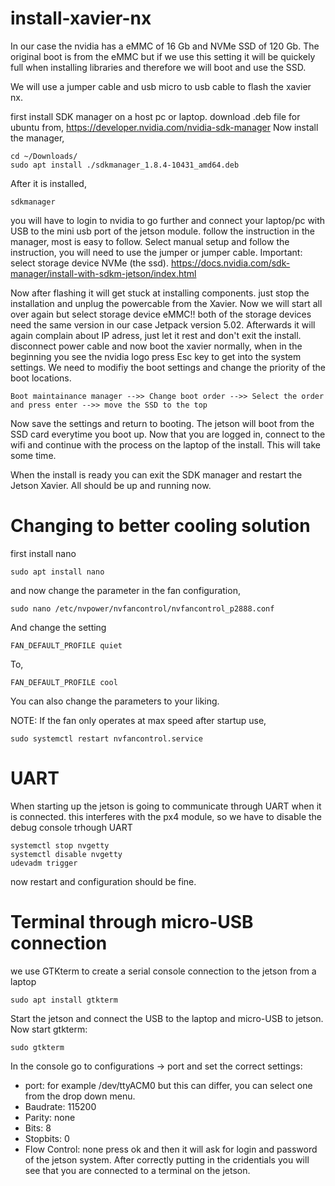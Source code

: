 # install-xavier-nx
In our case the nvidia has a eMMC of 16 Gb and NVMe SSD of 120 Gb. The original boot is from the eMMC but if we use this setting it will be quickely full when installing libraries and therefore we will boot and use the SSD. 

We will use a jumper cable and usb micro to usb cable to flash the xavier nx.

first install SDK manager on a host pc or laptop. download .deb file for ubuntu from,
https://developer.nvidia.com/nvidia-sdk-manager
Now install the manager,
```
cd ~/Downloads/
sudo apt install ./sdkmanager_1.8.4-10431_amd64.deb
```
After it is installed,
```
sdkmanager
```
you will have to login to nvidia to go further and connect your laptop/pc with USB to the mini usb port of the jetson module. follow the instruction in the manager, most is easy to follow. Select manual setup and follow the instruction, you will need to use the jumper or jumper cable.
Important: select storage device NVMe (the ssd).
https://docs.nvidia.com/sdk-manager/install-with-sdkm-jetson/index.html

Now after flashing it will get stuck at installing components. just stop the installation and unplug the powercable from the Xavier. 
Now we will start all over again but select storage device eMMC!! both of the storage devices need the same version in our case Jetpack version 5.02. Afterwards it will again complain about IP adress, just let it rest and don't exit the install. disconnect power cable and now boot the xavier normally, when in the beginning you see the nvidia logo press Esc key to get into the system settings. We need to modifiy the boot settings and change the priority of the boot locations. 
```
Boot maintainance manager -->> Change boot order -->> Select the order and press enter -->> move the SSD to the top
```
Now save the settings and return to booting. The jetson will boot from the SSD card everytime you boot up. Now that you are logged in, connect to the wifi and continue with the process on the laptop of the install. This will take some time.

When the install is ready you can exit the SDK manager and restart the Jetson Xavier. All should be up and running now.


# Changing to better cooling solution
first install nano
```
sudo apt install nano
```
and now change the parameter in the fan configuration,
```
sudo nano /etc/nvpower/nvfancontrol/nvfancontrol_p2888.conf
```
And change the setting
```
FAN_DEFAULT_PROFILE quiet
```
To,
```
FAN_DEFAULT_PROFILE cool
```

You can also change the parameters to your liking.

NOTE: If the fan only operates at max speed after startup use,
```
sudo systemctl restart nvfancontrol.service
```

# UART
When starting up the jetson is going to communicate through UART when it is connected.
this interferes with the px4 module, so we have to disable the debug console trhough UART
```
systemctl stop nvgetty
systemctl disable nvgetty
udevadm trigger
```
now restart and configuration should be fine.

# Terminal through micro-USB connection

we use GTKterm to create a serial console connection to the jetson from a laptop
```
sudo apt install gtkterm
```
Start the jetson and connect the USB to the laptop and micro-USB to jetson. Now start gtkterm:
```
sudo gtkterm
```
In the console go to configurations -> port and set the correct settings:
- port: for example /dev/ttyACM0 but this can differ, you can select one from the drop down menu.
- Baudrate: 115200
- Parity: none
- Bits: 8
- Stopbits: 0
- Flow Control: none
press ok and then it will ask for login and password of the jetson system. After correctly putting in the cridentials you will see that you are connected to a terminal on the jetson.

